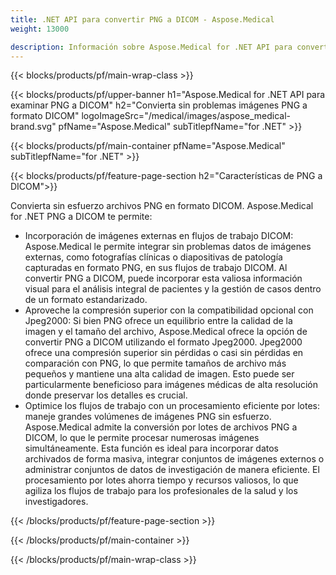 ```yaml
---
title: .NET API para convertir PNG a DICOM - Aspose.Medical
weight: 13000

description: Información sobre Aspose.Medical for .NET API para convertir PNG a DICOM
---
```


{{< blocks/products/pf/main-wrap-class >}}

{{< blocks/products/pf/upper-banner h1="Aspose.Medical for .NET API para examinar PNG a DICOM" h2="Convierta sin problemas imágenes PNG a formato DICOM" logoImageSrc="/medical/images/aspose_medical-brand.svg" pfName="Aspose.Medical" subTitlepfName="for .NET" >}}

{{< blocks/products/pf/main-container pfName="Aspose.Medical" subTitlepfName="for .NET" >}}

{{< blocks/products/pf/feature-page-section h2="Características de PNG a DICOM">}}

<p>Convierta sin esfuerzo archivos PNG en formato DICOM. Aspose.Medical for .NET PNG a DICOM te permite:</p>

<ul>
<li>Incorporación de imágenes externas en flujos de trabajo DICOM: Aspose.Medical le permite integrar sin problemas datos de imágenes externas, como fotografías clínicas o diapositivas de patología capturadas en formato PNG, en sus flujos de trabajo DICOM. Al convertir PNG a DICOM, puede incorporar esta valiosa información visual para el análisis integral de pacientes y la gestión de casos dentro de un formato estandarizado.</li>
<li>Aproveche la compresión superior con la compatibilidad opcional con Jpeg2000: Si bien PNG ofrece un equilibrio entre la calidad de la imagen y el tamaño del archivo, Aspose.Medical ofrece la opción de convertir PNG a DICOM utilizando el formato Jpeg2000. Jpeg2000 ofrece una compresión superior sin pérdidas o casi sin pérdidas en comparación con PNG, lo que permite tamaños de archivo más pequeños y mantiene una alta calidad de imagen. Esto puede ser particularmente beneficioso para imágenes médicas de alta resolución donde preservar los detalles es crucial.</li>
<li>Optimice los flujos de trabajo con un procesamiento eficiente por lotes: maneje grandes volúmenes de imágenes PNG sin esfuerzo. Aspose.Medical admite la conversión por lotes de archivos PNG a DICOM, lo que le permite procesar numerosas imágenes simultáneamente. Esta función es ideal para incorporar datos archivados de forma masiva, integrar conjuntos de imágenes externos o administrar conjuntos de datos de investigación de manera eficiente. El procesamiento por lotes ahorra tiempo y recursos valiosos, lo que agiliza los flujos de trabajo para los profesionales de la salud y los investigadores.</li>
</ul>

{{< /blocks/products/pf/feature-page-section >}}

{{< /blocks/products/pf/main-container >}}

{{< /blocks/products/pf/main-wrap-class >}}